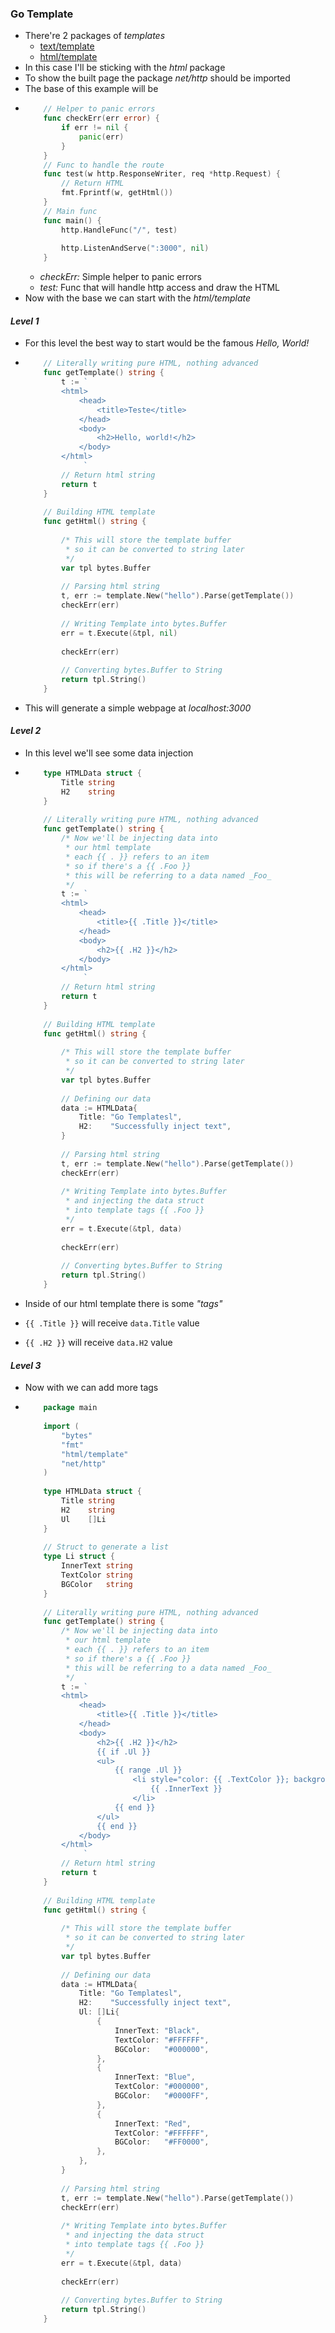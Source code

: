 ### Go Template
- There're 2 packages of _templates_
    - [text/template](https://golang.org/pkg/text/template/)
    - [html/template](https://golang.org/pkg/html/template/)
- In this case I'll be sticking with the _html_ package
- To show the built page the package _net/http_ should be imported
- The base of this example will be
-   ```go
        // Helper to panic errors
        func checkErr(err error) {
        	if err != nil {
        		panic(err)
        	}
        }
        // Func to handle the route 
        func test(w http.ResponseWriter, req *http.Request) {
        	// Return HTML
        	fmt.Fprintf(w, getHtml())
        }
        // Main func
        func main() {
        	http.HandleFunc("/", test)
        
        	http.ListenAndServe(":3000", nil)
        }

    ```
    - _checkErr:_ Simple helper to panic errors
    - _test:_ Func that will handle http access and draw the HTML
- Now with the base we can start with the _html/template_
#### _Level 1_
- For this level the best way to start would be the famous _Hello, World!_
-   ```go
        // Literally writing pure HTML, nothing advanced
        func getTemplate() string {
        	t := `
        	<html>
        		<head>
        			<title>Teste</title>
        		</head>
        		<body>
        			<h2>Hello, world!</h2>
        		</body>
        	</html>
        		 `
        	// Return html string
        	return t
        }
        
        // Building HTML template
        func getHtml() string {
        
        	/* This will store the template buffer
        	 * so it can be converted to string later
        	 */
        	var tpl bytes.Buffer
        
        	// Parsing html string
        	t, err := template.New("hello").Parse(getTemplate())
        	checkErr(err)
        
        	// Writing Template into bytes.Buffer
        	err = t.Execute(&tpl, nil)
        
        	checkErr(err)
        
        	// Converting bytes.Buffer to String
        	return tpl.String()
        }
    ``` 
- This will generate a simple webpage at _localhost:3000_ 
#### _Level 2_
- In this level we'll see some data injection
-   ```go
        type HTMLData struct {
        	Title string
        	H2    string
        }
        
        // Literally writing pure HTML, nothing advanced
        func getTemplate() string {
        	/* Now we'll be injecting data into
        	 * our html template
        	 * each {{ . }} refers to an item
        	 * so if there's a {{ .Foo }}
        	 * this will be referring to a data named _Foo_
        	 */
        	t := `
        	<html>
        		<head>
        			<title>{{ .Title }}</title>
        		</head>
        		<body>
        			<h2>{{ .H2 }}</h2>
        		</body>
        	</html>
        		 `
        	// Return html string
        	return t
        }
        
        // Building HTML template
        func getHtml() string {
        
        	/* This will store the template buffer
        	 * so it can be converted to string later
        	 */
        	var tpl bytes.Buffer
        
        	// Defining our data
        	data := HTMLData{
        		Title: "Go Templatesl",
        		H2:    "Successfully inject text",
        	}
        	
        	// Parsing html string
        	t, err := template.New("hello").Parse(getTemplate())
        	checkErr(err)
        
        	/* Writing Template into bytes.Buffer
        	 * and injecting the data struct 
        	 * into template tags {{ .Foo }}
        	 */
        	err = t.Execute(&tpl, data)
        
        	checkErr(err)
        
        	// Converting bytes.Buffer to String
        	return tpl.String()
        }
    ```

- Inside of our html template there is some _"tags"_
- `{{ .Title }}` will receive `data.Title` value
- `{{ .H2 }}` will receive `data.H2` value
#### _Level 3_
- Now with we can add more tags

-   ```go
        package main
        
        import (
        	"bytes"
        	"fmt"
        	"html/template"
        	"net/http"
        )
        
        type HTMLData struct {
        	Title string
        	H2    string
        	Ul    []Li
        }
        
        // Struct to generate a list
        type Li struct {
        	InnerText string
        	TextColor string
        	BGColor   string
        }
        
        // Literally writing pure HTML, nothing advanced
        func getTemplate() string {
        	/* Now we'll be injecting data into
        	 * our html template
        	 * each {{ . }} refers to an item
        	 * so if there's a {{ .Foo }}
        	 * this will be referring to a data named _Foo_
        	 */
        	t := `
        	<html>
        		<head>
        			<title>{{ .Title }}</title>
        		</head>
        		<body>
        			<h2>{{ .H2 }}</h2>
        			{{ if .Ul }}			
        			<ul>
        				{{ range .Ul }}
        					<li style="color: {{ .TextColor }}; background-color: {{ .BGColor }}">
        						{{ .InnerText }}
        					</li>	
        				{{ end }}
        			</ul>
        			{{ end }}
        		</body>
        	</html>
        		 `
        	// Return html string
        	return t
        }
        
        // Building HTML template
        func getHtml() string {
        
        	/* This will store the template buffer
        	 * so it can be converted to string later
        	 */
        	var tpl bytes.Buffer
        
        	// Defining our data
        	data := HTMLData{
        		Title: "Go Templatesl",
        		H2:    "Successfully inject text",
        		Ul: []Li{
        			{
        				InnerText: "Black",
        				TextColor: "#FFFFFF",
        				BGColor:   "#000000",
        			},
        			{
        				InnerText: "Blue",
        				TextColor: "#000000",
        				BGColor:   "#0000FF",
        			},
        			{
        				InnerText: "Red",
        				TextColor: "#FFFFFF",
        				BGColor:   "#FF0000",
        			},
        		},
        	}
        
        	// Parsing html string
        	t, err := template.New("hello").Parse(getTemplate())
        	checkErr(err)
        
        	/* Writing Template into bytes.Buffer
        	 * and injecting the data struct
        	 * into template tags {{ .Foo }}
        	 */
        	err = t.Execute(&tpl, data)
        
        	checkErr(err)
        
        	// Converting bytes.Buffer to String
        	return tpl.String()
        }
    ```
